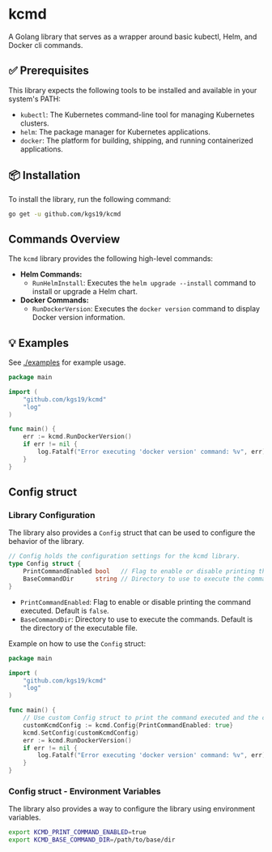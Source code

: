 # kcmd
A Golang library that serves as a wrapper around basic kubectl, Helm, and Docker cli commands.

## ✅ Prerequisites
This library expects the following tools to be installed and available in your system's PATH:
 - `kubectl`: The Kubernetes command-line tool for managing Kubernetes clusters.
 - `helm`: The package manager for Kubernetes applications.
 - `docker`: The platform for building, shipping, and running containerized applications.

## 📦 Installation
To install the library, run the following command:
```bash
go get -u github.com/kgs19/kcmd
```

## Commands Overview
The `kcmd` library provides the following high-level commands:
- **Helm Commands:**
    - `RunHelmInstall`: Executes the `helm upgrade --install` command to install or upgrade a Helm chart.
- **Docker Commands:**
    - `RunDockerVersion`: Executes the `docker version` command to display Docker version information.

## 💡 Examples
See [./examples](./examples) for example usage.
```go
package main

import (
	"github.com/kgs19/kcmd"
	"log"
)

func main() {
	err := kcmd.RunDockerVersion()
	if err != nil {
		log.Fatalf("Error executing 'docker version' command: %v", err)
	}
}
```

##  Config struct 
### Library Configuration
The library also provides a `Config` struct that can be used to configure the behavior of the library.

```go
// Config holds the configuration settings for the kcmd library.
type Config struct {
	PrintCommandEnabled bool   // Flag to enable or disable printing the command executed
	BaseCommandDir      string // Directory to use to execute the commands
}
```
 - `PrintCommandEnabled`: Flag to enable or disable printing the command executed. Default is `false`.
 - `BaseCommandDir`: Directory to use to execute the commands. Default is the directory of the executable file.

Example on how to use the `Config` struct:
```go
package main

import (
	"github.com/kgs19/kcmd"
	"log"
)

func main() {
	// Use custom Config struct to print the command executed and the cmd path
	customKcmdConfig := kcmd.Config{PrintCommandEnabled: true}
	kcmd.SetConfig(customKcmdConfig)
	err := kcmd.RunDockerVersion()
	if err != nil {
		log.Fatalf("Error executing 'docker version' command: %v", err)
	}
}

```

### Config struct - Environment Variables
The library also provides a way to configure the library using environment variables.
```bash
export KCMD_PRINT_COMMAND_ENABLED=true
export KCMD_BASE_COMMAND_DIR=/path/to/base/dir
```